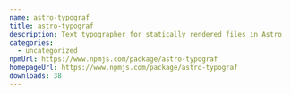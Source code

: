 ```yaml
---
name: astro-typograf
title: astro-typograf
description: Text typographer for statically rendered files in Astro
categories:
  - uncategorized
npmUrl: https://www.npmjs.com/package/astro-typograf
homepageUrl: https://www.npmjs.com/package/astro-typograf
downloads: 38
---
```

